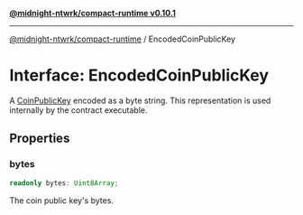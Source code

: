 [**@midnight-ntwrk/compact-runtime v0.10.1**](../README.md)

***

[@midnight-ntwrk/compact-runtime](../globals.md) / EncodedCoinPublicKey

# Interface: EncodedCoinPublicKey

A [CoinPublicKey](../type-aliases/CoinPublicKey.md) encoded as a byte string. This representation is used internally by the contract executable.

## Properties

### bytes

```ts
readonly bytes: Uint8Array;
```

The coin public key's bytes.

